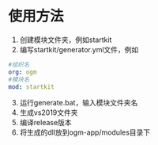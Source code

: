 # 使用方法

1. 创建模块文件夹，例如startkit
2. 编写startkit/generator.yml文件，例如
```yaml
#组织名
org: ogm
#模块名
mod: startkit
```
3. 运行generate.bat，输入模块文件夹名
4. 生成vs2019文件夹
5. 编译release版本
6. 将生成的dll放到ogm-app/modules目录下